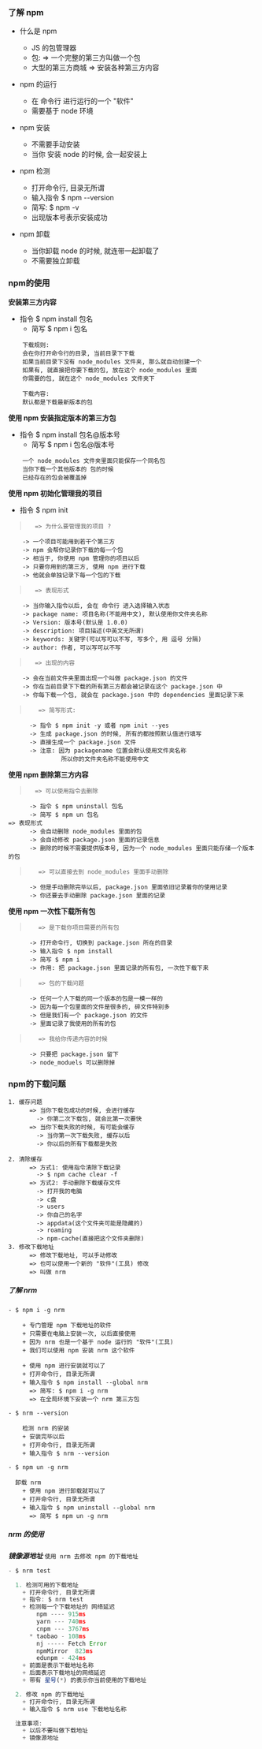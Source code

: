 ### 了解 npm
   - 什么是 npm
        + JS 的包管理器
        + 包:
          => 一个完整的第三方叫做一个包
        + 大型的第三方商城
          => 安装各种第三方内容

   - npm 的运行
        + 在 命令行 进行运行的一个 "软件"
        + 需要基于 node 环境

   - npm 安装
        + 不需要手动安装
        + 当你 安装 node 的时候, 会一起安装上

   - npm 检测
        + 打开命令行, 目录无所谓
        + 输入指令 $ npm --version
        + 简写: $ npm -v
        + 出现版本号表示安装成功

   - npm 卸载
        + 当你卸载 node 的时候, 就连带一起卸载了
        + 不需要独立卸载

### npm的使用
**安装第三方内容**
- 指令 $ npm install 包名
   - 简写 $ npm i 包名
``` 
    下载规则:
    会在你打开命令行的目录, 当前目录下下载
    如果当前目录下没有 node_modules 文件夹, 那么就自动创建一个
    如果有, 就直接把你要下载的包, 放在这个 node_modules 里面
    你需要的包, 就在这个 node_modules 文件夹下

    下载内容:
    默认都是下载最新版本的包
```

**使用 npm 安装指定版本的第三方包**
- 指令 $ npm install 包名@版本号
   - 简写 $ npm i 包名@版本号
```
    一个 node_modules 文件夹里面只能保存一个同名包
    当你下载一个其他版本的 包的时候
    已经存在的包会被覆盖掉
```

**使用 npm 初始化管理我的项目**
- 指令 $ npm init
>       => 为什么要管理我的项目 ?
        -> 一个项目可能用到若干个第三方
        -> npm 会帮你记录你下载的每一个包
        -> 相当于, 你使用 npm 管理你的项目以后
        -> 只要你用到的第三方, 使用 npm 进行下载
        -> 他就会单独记录下每一个包的下载
>       => 表现形式
        -> 当你输入指令以后, 会在 命令行 进入选择输入状态
        -> package name: 项目名称(不能用中文), 默认使用你文件夹名称
        -> Version: 版本号(默认是 1.0.0)
        -> description: 项目描述(中英文无所谓)
        -> keywords: 关键字(可以写可以不写, 写多个, 用 逗号 分隔)
        -> author: 作者, 可以写可以不写
>       => 出现的内容
        -> 会在当前文件夹里面出现一个叫做 package.json 的文件
        -> 你在当前目录下下载的所有第三方都会被记录在这个 package.json 中
        -> 你每下载一个包, 就会在 package.json 中的 dependencies 里面记录下来
>        => 简写形式:
          -> 指令 $ npm init -y 或者 npm init --yes
          -> 生成 package.json 的时候, 所有的都按照默认值进行填写
          -> 直接生成一个 package.json 文件
          -> 注意: 因为 packagename 位置会默认使用文件夹名称
                   所以你的文件夹名称不能使用中文

**使用 npm 删除第三方内容**
>       => 可以使用指令去删除
          -> 指令 $ npm uninstall 包名
          -> 简写 $ npm un 包名
    => 表现形式
          -> 会自动删除 node_modules 里面的包
          -> 会自动修改 package.json 里面的记录信息
          -> 删除的时候不需要提供版本号, 因为一个 node_modules 里面只能存储一个版本的包
>        => 可以直接去到 node_modules 里面手动删除
          -> 但是手动删除完毕以后, package.json 里面依旧记录着你的使用记录
          -> 你还要去手动删除 package.json 里面的记录

**使用 npm 一次性下载所有包**
>        => 是下载你项目需要的所有包
          -> 打开命令行, 切换到 package.json 所在的目录
          -> 输入指令 $ npm install
          -> 简写 $ npm i
          -> 作用: 把 package.json 里面记录的所有包, 一次性下载下来
>        => 包的下载问题
          -> 任何一个人下载的同一个版本的包是一模一样的
          -> 因为每一个包里面的文件是很多的, 碎文件特别多
          -> 但是我们有一个 package.json 的文件
          -> 里面记录了我使用的所有的包
>        => 我给你传递内容的时候
          -> 只要把 package.json 留下
          -> node_moduels 可以删除掉

### npm的下载问题
    1. 缓存问题
          => 当你下载包成功的时候, 会进行缓存
            -> 你第二次下载包, 就会比第一次要快
          => 当你下载失败的时候, 有可能会缓存
            -> 当你第一次下载失败, 缓存以后
            -> 你以后的所有下载都是失败
    
    2. 清除缓存
          => 方式1: 使用指令清除下载记录
            -> $ npm cache clear -f
          => 方式2: 手动删除下载缓存文件
            -> 打开我的电脑
            -> c盘
            -> users
            -> 你自己的名字
            -> appdata(这个文件夹可能是隐藏的)
            -> roaming
            -> npm-cache(直接把这个文件夹删除)
    3. 修改下载地址
          => 修改下载地址, 可以手动修改
          => 也可以使用一个新的 "软件"(工具) 修改
          => 叫做 nrm

##### 了解 nrm
    - $ npm i -g nrm
    
        + 专门管理 npm 下载地址的软件
        + 只需要在电脑上安装一次, 以后直接使用
        + 因为 nrm 也是一个基于 node 运行的 "软件"(工具)
        + 我们可以使用 npm 安装 nrm 这个软件
    
        + 使用 npm 进行安装就可以了
        + 打开命令行, 目录无所谓
        + 输入指令 $ npm install --global nrm
          => 简写: $ npm i -g nrm
          => 在全局环境下安装一个 nrm 第三方包
    
    - $ nrm --version
    
        检测 nrm 的安装
        + 安装完毕以后
        + 打开命令行, 目录无所谓
        + 输入指令 $ nrm --version
    
    - $ npm un -g nrm
    
      卸载 nrm
        + 使用 npm 进行卸载就可以了
        + 打开命令行, 目录无所谓
        + 输入指令 $ npm uninstall --global nrm
          => 简写 $ npm un -g nrm
#####  nrm 的使用
***镜像源地址***  `使用 nrm 去修改 npm 的下载地址`

```js
- $ nrm test

  1. 检测可用的下载地址
    + 打开命令行, 目录无所谓
    + 指令: $ nrm test
    + 检测每一个下载地址的 网络延迟
        npm ---- 915ms
        yarn --- 740ms
        cnpm --- 3767ms
      * taobao - 108ms
        nj ----- Fetch Error
        npmMirror  823ms
        edunpm - 424ms
    + 前面是表示下载地址名称
    + 后面表示下载地址的网络延迟
    + 带有 星号(*) 的表示你当前使用的下载地址

  2. 修改 npm 的下载地址
    + 打开命令行, 目录无所谓
    + 输入指令 $ nrm use 下载地址名称

  注意事项:
    + 以后不要叫做下载地址
    + 镜像源地址
```
